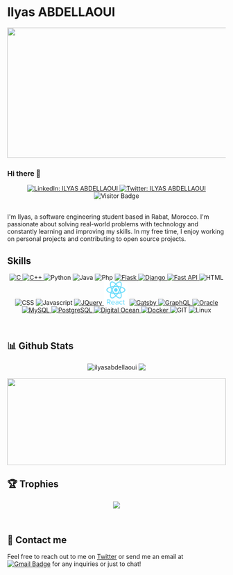 # Ilyas ABDELLAOUI

<img src="https://64.media.tumblr.com/c5543874b9cbe98da1d20945a45e989b/tumblr_o5a5r9Z9O71tvppquo1_r1_1280.gifv" height="300px" width="1300px"/>

### Hi there 👋

<div align="center">  
  <a href="https://www.linkedin.com/in/ilyas-abdellaoui/">
    <img alt="LinkedIn: ILYAS ABDELLAOUI" src="https://img.shields.io/badge/-ILYAS%20ABDELLAOUI-0e76a8?style=flat&labelColor=0e76a8&logo=linkedin&logoColor=white" target="_blank" />
  </a>
  <a href="https://twitter.com/ilyas_abdell">
    <img alt="Twitter: ILYAS ABDELLAOUI" src="https://img.shields.io/badge/-ILYAS%20ABDELLAOUI-e84393?style=flat&labelColor=e84393&logo=twitter&logoColor=white" target="_blank" />
  </a>
  <br />
  <!--<img src="https://views-counter.vercel.app/badge?pageId=ilyasabdellaoui%2FViews-Counter" alt="Visitor Badge" /> -->
  <img src="https://komarev.com/ghpvc/?username=ilyasabdellaoui" alt="Visitor Badge" />
</div>

<br />

I'm Ilyas, a software engineering student based in Rabat, Morocco. I'm passionate about solving real-world problems with technology and constantly learning and improving my skills. In my free time, I enjoy working on personal projects and contributing to open source projects.

## Skills
<p align="center">
	<!-- C -->
	<a href="https://docs.microsoft.com/en-us/cpp/?view=msvc-170" target="_blank" rel="noreferrer">
	    <img src="https://raw.githubusercontent.com/danielcranney/readme-generator/main/public/icons/skills/c-colored.svg" width="55" height="55" alt="C" />
	</a>
	<!-- C++ -->
	<a href="https://docs.microsoft.com/en-us/cpp/?view=msvc-170" target="_blank" rel="noreferrer">
	    <img src="https://raw.githubusercontent.com/danielcranney/readme-generator/main/public/icons/skills/cplusplus-colored.svg" width="55" height="55" alt="C++" />
	</a>
	<!--Python-->
	<img src="https://www.vectorlogo.zone/logos/python/python-icon.svg" alt="Python" width="55" height="55"/>
	<!--Java-->
	<img src="https://www.vectorlogo.zone/logos/java/java-icon.svg" alt="Java" width="55" height="55"/>
	<!--PHP-->
	<img src="https://www.vectorlogo.zone/logos/php/php-icon.svg" alt="Php" width="55" height="55"/>
	<!-- Flask -->
	<a href="https://flask.palletsprojects.com/en/2.0.x/" target="_blank" rel="noreferrer">
	    <img src="https://raw.githubusercontent.com/danielcranney/readme-generator/main/public/icons/skills/flask-colored-dark.svg" width="55" height="55" alt="Flask" />
	</a>
	<!-- Django -->
	<a href="https://www.djangoproject.com/" target="_blank" rel="noreferrer">
 		<img src="https://raw.githubusercontent.com/danielcranney/readme-generator/main/public/icons/skills/django-colored-dark.svg" width="55" height="55" alt="Django" />
   	</a>
	<!-- FastAPI -->
	<a href="https://fastapi.tiangolo.com/" target="_blank" rel="noreferrer">
		<img src="https://raw.githubusercontent.com/danielcranney/readme-generator/main/public/icons/skills/fastapi-colored.svg" wwidth="55" height="55" alt="Fast API" />
	</a>
	<!--HTML-->
	<img src="https://www.vectorlogo.zone/logos/w3_html5/w3_html5-icon.svg" alt="HTML" width="55" height="55"/>
	<!--CSS-->
	<img src="https://www.vectorlogo.zone/logos/w3_css/w3_css-icon.svg" alt="CSS" width="55" height="55"/>
	<!--Bootstrap-->
	<imf src="https://raw.githubusercontent.com/danielcranney/readme-generator/main/public/icons/skills/bootstrap-colored.svg" alt="Bootstrap" width="55" height="55"/>
      	<!--JS-->
	<img src="https://upload.vectorlogo.zone/logos/javascript/images/239ec8a4-163e-4792-83b6-3f6d96911757.svg" alt="Javascript" width="55" height="55"/>
	<!-- JQuery -->
	<a href="https://jquery.com/" target="_blank" rel="noreferrer">
		<img src="https://raw.githubusercontent.com/danielcranney/readme-generator/main/public/icons/skills/jquery-colored.svg" width="55" height="55" alt="JQuery" />
	</a>
	<!-- ReactJS -->
	<img src="https://raw.githubusercontent.com/devicons/devicon/master/icons/react/react-original-wordmark.svg" alt="ReactJS" width="55" height="55"/>
	<!-- Gatsby -->
	<a href="https://www.gatsbyjs.com/" target="_blank" rel="noreferrer">
		<img src="https://raw.githubusercontent.com/danielcranney/readme-generator/main/public/icons/skills/gatsby-colored.svg" width="55" height="55" alt="Gatsby" />
	</a>		
	<!-- GraphQL -->
	<a href="https://graphql.org/" target="_blank" rel="noreferrer">
		<img src="https://raw.githubusercontent.com/danielcranney/readme-generator/main/public/icons/skills/graphql-colored.svg" width="55" height="55" alt="GraphQL" />
	</a>
	<!-- Oracle -->
	<a href="https://www.oracle.com/uk/index.html" target="_blank" rel="noreferrer">
	    <img src="https://raw.githubusercontent.com/danielcranney/readme-generator/main/public/icons/skills/oracle-colored.svg" width="55" height="55" alt="Oracle" />
	</a>
	<!-- MySQL -->
	<a href="https://www.mysql.com/" target="_blank" rel="noreferrer">
		<img src="https://raw.githubusercontent.com/danielcranney/readme-generator/main/public/icons/skills/mysql-colored.svg" width="55" height="55" alt="MySQL" />
	</a>
	<!-- Postgres -->
	<a href="https://www.postgresql.org/" target="_blank" rel="noreferrer">
	    <img src="https://raw.githubusercontent.com/danielcranney/readme-generator/main/public/icons/skills/postgresql-colored.svg" width="55" height="55" alt="PostgreSQL" />
	</a>	
	<!-- DigitalOcean -->
	<a href="https://www.digitalocean.com" target="_blank" rel="noreferrer">
	    <img src="https://raw.githubusercontent.com/danielcranney/readme-generator/main/public/icons/skills/digitalocean-colored.svg" width="55" height="55" alt="Digital Ocean" />
	</a>
	<!-- Docker -->
	<a href="https://www.docker.com/" target="_blank" rel="noreferrer">
		<img src="https://raw.githubusercontent.com/danielcranney/readme-generator/main/public/icons/skills/docker-colored.svg" width="55" height="55" alt="Docker" />
	</a>
	<!--Git-->
	<img src="https://www.vectorlogo.zone/logos/git-scm/git-scm-icon.svg" alt="GIT" width="55" height="55"/> 
	<!--Linux-->
	<img src="https://www.vectorlogo.zone/logos/linux/linux-icon.svg" alt="Linux" width="55" height="55"/> 
</p>
<br/>

## 📊 Github Stats

<p align="center">
<img align="center" width="47%" src="https://github-readme-streak-stats.herokuapp.com/?user=ilyasabdellaoui&theme=tokyonight" alt="ilyasabdellaoui"/>
<img align="center" width="45%" src="https://github-readme-stats.vercel.app/api?username=ilyasabdellaoui&show_icons=true&theme=tokyonight"/><br><br>
<img align="center" width="100%" height="200px" src="https://github-readme-stats.vercel.app/api/top-langs/?username=ilyasabdellaoui&layout=compact&theme=tokyonight"/>
</p>

## 🏆 Trophies
<p align="center">
<img src="https://github-profile-trophy.vercel.app/?username=ilyasabdellaoui&theme=nord&column=7"  align="center"/>
</p>
	
<br/>

## 💬 Contact me
Feel free to reach out to me on [Twitter](https://twitter.com/ilyas_abdell) or send me an email at [![Gmail Badge](https://img.shields.io/badge/-ilyas.abdellaoui@gmail.com-c14438?style=flat&labelColor=db3236&logo=gmail&logoColor=white)](mailto:ilyas.abdellaoui@gmail.com) for any inquiries or just to chat!

